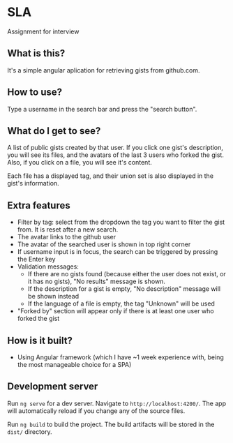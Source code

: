 # SLA

Assignment for interview

## What is this?

It's a simple angular aplication for retrieving gists from github.com. 

## How to use?

Type a username in the search bar and press the "search button".

## What do I get to see?

A list of public gists created by that user. If you click one gist's description, you will see its files, and the avatars of the last 3 users who forked the gist. Also, if you click on a file, you will see it's content.

Each file has a displayed tag, and their union set is also displayed in the gist's information.

## Extra features
 * Filter by tag: select from the dropdown the tag you want to filter the gist from. It is reset after a new search.
 * The avatar links to the github user
 * The avatar of the searched user is shown in top right corner
 * If username input is in focus, the search can be triggered by pressing the Enter key
 * Validation messages:
     * If there are no gists found (because either the user does not exist, or it has no gists), "No results" message is shown.
     * If the description for a gist is empty, "No description" message will be shown instead
     * If the language of a file is empty, the tag "Unknown" will be used
 * "Forked by" section will appear only if there is at least one user who forked the gist

## How is it built?

* Using Angular framework (which I have ~1 week experience with, being the most manageable choice for a SPA)

## Development server

Run `ng serve` for a dev server. Navigate to `http://localhost:4200/`. The app will automatically reload if you change any of the source files.

Run `ng build` to build the project. The build artifacts will be stored in the `dist/` directory.
